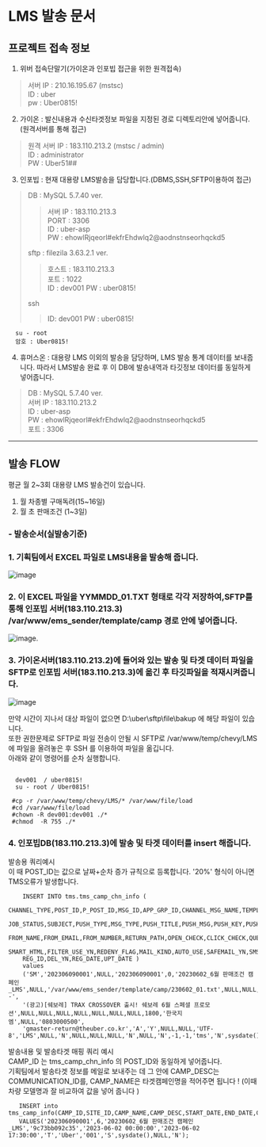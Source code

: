 LMS 발송 문서
================

## 프로젝트 접속 정보

 1. 위버 접속단말기(가이온과 인포빕 접근을 위한 원격접속)

 
 > 서버 IP : 210.16.195.67  (mstsc)  
 > ID : uber  
 > pw : Uber0815!  


2. 가이온 : 발신내용과 수신타겟정보 파일을 지정된 경로 디렉토리안에 넣어줍니다.(원격서버를 통해 접근)


 > 원격 서버 IP : 183.110.213.2  (mstsc / admin)   
 > ID : administrator    
 > PW : Uber51##    


3. 인포빕 : 현재 대용량 LMS발송을 담당합니다.(DBMS,SSH,SFTP이용하여 접근)


 > DB : MySQL 5.7.40 ver.     
 >> 서버 IP : 183.110.213.3    
 >> PORT : 3306  
 >> ID  : uber-asp  
 >> PW  : ehowlRjqeorl#ekfrEhdwlq2@aodnstnseorhqckd5
> >  
 > sftp : filezila 3.63.2.1 ver. 
 >> 호스트 : 183.110.213.3  
 >> 포트 : 1022   
 >> ID : dev001
 >> PW : uber0815!
> >
 >ssh
 >>ID: dev001
 >>PW : uber0815!

 ```
   su - root
   암호 : Uber0815!
 ```


4. 휴머스온 : 대용량 LMS 이외의 발송을 담당하며, LMS 발송 통계 데이터를 보내줍니다. 따라서 LMS발송 완료 후 이 DB에 발송내역과 타깃정보 데이터를 동일하게 넣어줍니다. 


 > DB : MySQL 5.7.40 ver.    
 > 서버 IP : 183.110.213.2  
 > ID : uber-asp  
 > PW : ehowlRjqeorl#ekfrEhdwlq2@aodnstnseorhqckd5  
 > 포트 : 3306 


--------


## 발송 FLOW


평균 월 2~3회 대용량 LMS 발송건이 있습니다. 
1. 월 차종별 구매독려(15~16일)
2. 월 초 판매조건 (1~3일)

 ### - 발송순서(실발송기준)
### 1. 기획팀에서 EXCEL 파일로 LMS내용을 발송해 줍니다.
 ![image](https://github.com/utopia0320/myreposit/assets/121841502/e8c5c62d-7b7c-4935-9d7c-111ce237d13d)


### 2. 이 EXCEL 파일을 YYMMDD_01.TXT 형태로 각각 저장하여,SFTP를 통해 인포빕 서버(183.110.213.3) /var/www/ems_sender/template/camp 경로 안에 넣어줍니다.

  ![image](https://github.com/utopia0320/myreposit/assets/121841502/6e65df03-72ba-4c1d-a7dd-ffd9bbb341bc).

### 3. 가이온서버(183.110.213.2)에 들어와 있는 발송 및 타겟 데이터 파일을 SFTP로 인포빕 서버(183.110.213.3)에 옮긴 후 타깃파일을 적재시켜줍니다.
  
  ![image](https://github.com/utopia0320/myreposit/assets/121841502/de991232-e991-43af-9104-74a529b728c7)


  만약 시간이 지나서 대상 파일이 없으면 D:\uber\sftp\file\bakup 에 해당 파일이 있습니다.   
  또한 권한문제로 SFTP로 파일 전송이 안될 시 SFTP로  /var/www/temp/chevy/LMS에 파일을 올려놓은 후 SSH 를 이용하여 파일을 옮깁니다.    
  아래와 같이 명령어를 순차 실행합니다.  


   ```

     dev001  / uber0815!
     su - root / Uber0815!

    #cp -r /var/www/temp/chevy/LMS/* /var/www/file/load
    #cd /var/www/file/load
    #chown -R dev001:dev001 ./*
    #chmod  -R 755 ./*

   ```
    
   
### 4. 인포빕DB(183.110.213.3)에 발송 및 타겟 데이터를 insert 해줍니다.

  발송용 쿼리예시       
  이 때 POST_ID는 값으로 날짜+순차 증가 규칙으로 등록합니다. '20%' 형식이 아니면 TMS오류가 발생합니다.


```
    INSERT INTO tms.tms_camp_chn_info (
    CHANNEL_TYPE,POST_ID,P_POST_ID,MSG_ID,APP_GRP_ID,CHANNEL_MSG_NAME,TEMPLATE_WIDTH,CONTENT_HTML,CONTENT_TEXT,CONTENT_TYPE,
    JOB_STATUS,SUBJECT,PUSH_TYPE,MSG_TYPE,PUSH_TITLE,PUSH_MSG,PUSH_KEY,PUSH_VALUE,PUSH_IMG,PUSH_TTL,
    FROM_NAME,FROM_EMAIL,FROM_NUMBER,RETURN_PATH,OPEN_CHECK,CLICK_CHECK,QUE_CLOSE_DATE,TRACKING_CLOSE,NLS_LANG,SMS_TYPE,
    SMART_HTML,FILTER_USE_YN,REDENY_FLAG,MAIL_KIND,AUTO_USE,SAFEMAIL_YN,SMS_FLAG,DIVIDE_SEND_USE_YN,DIVIDE_CNT,DIVIDE_MINUTE,
    REG_ID,DEL_YN,REG_DATE,UPT_DATE )
    values
    ('SM','202306090001',NULL,'202306090001',0,'20230602_6월 판매조건 캠페인_LMS',NULL,'/var/www/ems_sender/template/camp/230602_01.txt',NULL,NULL,'--',
    '(광고)[쉐보레] TRAX CROSSOVER 출시! 쉐보레 6월 스페셜 프로모션',NULL,NULL,NULL,NULL,NULL,NULL,NULL,1800,'한국지엠',NULL,'0803000500',
    'gmaster-return@theuber.co.kr','A','Y',NULL,NULL,'UTF-8','LMS',NULL,'N',NULL,NULL,NULL,'N',NULL,'N',-1,-1,'tms','N',sysdate(),NULL);  
```

   
   발송내용 및 발송타겟 매핑 쿼리 예시    
     CAMP_ID 는 tms_camp_chn_info 의 POST_ID와 동일하게 넣어줍니다.    
     기획팀에서 발송타겟 정보를 메일로 보내주는 데 그 안에 CAMP_DESC는 COMMUNICATION_ID를, CAMP_NAME은 타겟캠페인명을 적어주면 됩니다 ! (이때 차량 모델명과 잘 비교하여 값을 넣어 줍니다 )

   
```
   INSERT into tms_camp_info(CAMP_ID,SITE_ID,CAMP_NAME,CAMP_DESC,START_DATE,END_DATE,CHANNEL_FLAG,REG_ID,DEPT_ID,CAMP_TYPE,REG_DATE,UPT_DATE,DEL_YN)
   VALUES('202306090001',6,'20230602_6월 판매조건 캠페인_LMS','9c73bb092c35','2023-06-02 00:00:00','2023-06-02 17:30:00','T','Uber','001','S',sysdate(),NULL,'N');
```


       






